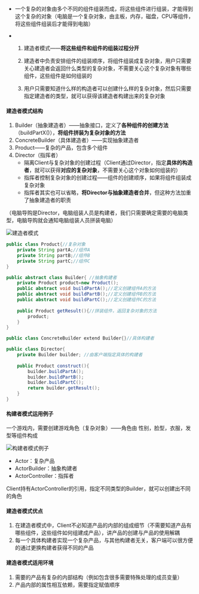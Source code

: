 * 一个复杂的对象由多个不同的组件组装而成，将这些组件进行组装，才能得到这个复杂的对象（电脑是一个复杂对象，由主板，内存，磁盘，CPU等组件，将这些组件组装后才能得到电脑）



* 1. 建造者模式——**将这些组件和组件的组装过程分开**

  2. 建造者中负责安排组件的组装顺序，将组件组装成复杂对象，用户只需要关心建造者会返回什么类型的复杂对象，不需要关心这个复杂对象有哪些组件，这些组件是如何组装的

  3. 用户只需要知道什么样的构造者可以创建什么样的复杂对象，然后只需要指定建造者的类型，就可以获得该建造者构建出来的复杂对象





#### 建造者模式结构

1. Builder（抽象建造者）——抽象接口，定义了**各种组件的创建方法**（buildPartX()），**将组件拼装为复杂对象的方法**
2. ConcreteBuilder（具体建造者）——实现抽象建造者
3. Product——复杂的产品，包含多个组件
4. Director（指挥者）
   * 隔离Client与复杂对象的创建过程（Client通过Director，指定**具体的构造者**，就可以获得**对应的复杂对象**，不需要关心这个对象如何组装的）
   * 指挥者控制复杂对象的创建过程——组件的创建顺序，如果将组件组装成复杂对象
   * 指挥者其实也可以省略，**将Director与抽象建造者合并**，但这种方法加重了抽象建造者的职责

（电脑导购是Director，电脑组装人员是构建者，我们只需要确定需要的电脑类型，电脑导购就会通知电脑组装人员拼装电脑）

![建造者模式](建造者模式.png)

```java
public class Product{//复杂对象
    private String partA;//组件A
    private String partB;//组件B
    private String partC;//组件C
}

public abstract class Builder{ //抽象构建者
    private Product product=new Product();
    public abstract void buildPartA();//定义创建组件A的方法
    public abstract void buildPartB();//定义创建组件B的方法
    public abstract void buildPartC();//定义创建组件C的方法
    
    public Product getResult(){//拼装组件，返回复杂对象的方法
        product;
    }
}

public class ConcreteBuilder extend Builder{}//具体构建者

public class Director{
    private Builder builder; //由客户端指定具体的构建者
    
    public Product construct(){
        builder.buildPartA();
        builder.buildPartB();
        builder.buildPartC();
        return builder.getResult();
    }
}
```



#### 构建者模式运用例子

一个游戏内，需要创建游戏角色（复杂对象）——角色由 性别，脸型，衣服，发型等组件构成

![构建者模式例子](构建者模式例子.png)

* Actor：复杂产品
* ActorBuilder：抽象构建者
* ActorController：指挥者

Client持有ActorController的引用，指定不同类型的Builder，就可以创建出不同的角色



#### 建造者模式优点

1. 在建造者模式中，Client不必知道产品的内部的组成细节（不需要知道产品有哪些组件，这些组件如何组建成产品），讲产品的创建与产品的使用解耦
2. 每一个具体构建者实现一个复杂产品，与其他构建者无关，客户端可以很方便的通过更换构建者获得不同的产品



#### 建造者模式适用环境

1. 需要的产品有复杂的内部结构（例如包含很多需要特殊处理的成员变量）
2. 产品内部的属性相互依赖，需要指定赋值顺序